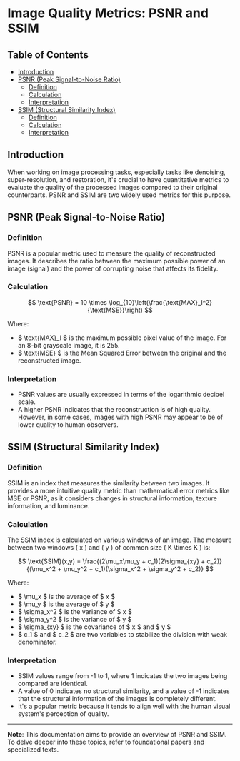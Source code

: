 # Image Quality Metrics: PSNR and SSIM

## Table of Contents

- [Introduction](#introduction)
- [PSNR (Peak Signal-to-Noise Ratio)](#psnr-peak-signal-to-noise-ratio)
  - [Definition](#definition)
  - [Calculation](#calculation)
  - [Interpretation](#interpretation)
- [SSIM (Structural Similarity Index)](#ssim-structural-similarity-index)
  - [Definition](#definition-1)
  - [Calculation](#calculation-1)
  - [Interpretation](#interpretation-1)

## Introduction

When working on image processing tasks, especially tasks like denoising, super-resolution, and restoration, it's crucial to have quantitative metrics to evaluate the quality of the processed images compared to their original counterparts. PSNR and SSIM are two widely used metrics for this purpose.

## PSNR (Peak Signal-to-Noise Ratio)

### Definition

PSNR is a popular metric used to measure the quality of reconstructed images. It describes the ratio between the maximum possible power of an image (signal) and the power of corrupting noise that affects its fidelity.

### Calculation

$$
\text{PSNR} = 10 \times \log_{10}\left(\frac{\text{MAX}_I^2}{\text{MSE}}\right)
$$


Where:
- $ \text{MAX}_I $ is the maximum possible pixel value of the image. For an 8-bit grayscale image, it is 255.
- $ \text{MSE} $ is the Mean Squared Error between the original and the reconstructed image.


### Interpretation

- PSNR values are usually expressed in terms of the logarithmic decibel scale. 
- A higher PSNR indicates that the reconstruction is of high quality. However, in some cases, images with high PSNR may appear to be of lower quality to human observers.

## SSIM (Structural Similarity Index)

### Definition

SSIM is an index that measures the similarity between two images. It provides a more intuitive quality metric than mathematical error metrics like MSE or PSNR, as it considers changes in structural information, texture information, and luminance.

### Calculation

The SSIM index is calculated on various windows of an image. The measure between two windows \( x \) and \( y \) of common size \( K \times K \) is:

$$
\text{SSIM}(x,y) = \frac{(2\mu_x\mu_y + c_1)(2\sigma_{xy} + c_2)}{(\mu_x^2 + \mu_y^2 + c_1)(\sigma_x^2 + \sigma_y^2 + c_2)}
$$

Where:
- $ \mu_x $ is the average of $ x $
- $ \mu_y $ is the average of $ y $
- $ \sigma_x^2 $ is the variance of $ x $
- $ \sigma_y^2 $ is the variance of $ y $
- $ \sigma_{xy} $ is the covariance of $ x $ and $ y $
- $ c_1 $ and $ c_2 $ are two variables to stabilize the division with weak denominator.


### Interpretation

- SSIM values range from -1 to 1, where 1 indicates the two images being compared are identical.
- A value of 0 indicates no structural similarity, and a value of -1 indicates that the structural information of the images is completely different.
- It's a popular metric because it tends to align well with the human visual system's perception of quality.

---

**Note**: This documentation aims to provide an overview of PSNR and SSIM. To delve deeper into these topics, refer to foundational papers and specialized texts.
